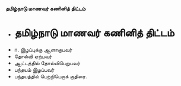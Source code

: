 **தமிழ்நாடு மாணவர் கணினித் திட்டம்**
- # தமிழ்நாடு மாணவர் கணினித் திட்டம்
- n. இழப்புக்கு ஆளாகுபவர்
- தோல்வி ஏற்பவர்
- ஆட்டத்தில் தோல்விபெறுபவர்
- பந்தயம் இழப்பவர்
- பந்தயத்தில் பெற்றிபெறாக் குதிரை.

